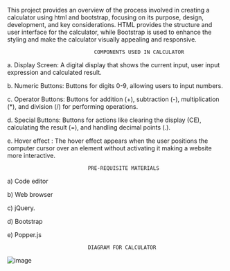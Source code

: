 This project provides an overview of the process involved in creating a calculator using html and bootstrap, focusing on its purpose, design, development, and key considerations. HTML provides the structure and user interface for the calculator, while Bootstrap is used to enhance the styling and make the calculator visually appealing and responsive. 


                                COMPONENTS USED IN CALCULATOR 
a.	Display Screen: A digital display that shows the current input, user input expression and calculated result.


b.	Numeric Buttons: Buttons for digits 0-9, allowing users to input numbers.


c.	Operator Buttons: Buttons for addition (+), subtraction (-), multiplication (*), and division (/) for performing operations.


d.	Special Buttons: Buttons for actions like clearing the display (CE), calculating the result (=), and handling decimal points (.).


e.	Hover effect : The hover effect appears when the user positions the computer cursor over an element without activating it making a website more interactive.



                              PRE-REQUISITE MATERIALS 
a)	Code editor 

b)	Web browser

c)	jQuery.

d)	Bootstrap 

e)	Popper.js



                              DIAGRAM FOR CALCULATOR

![image](https://github.com/user-attachments/assets/e8d5316f-2284-4deb-99f4-6a1e9e64bc2e)
